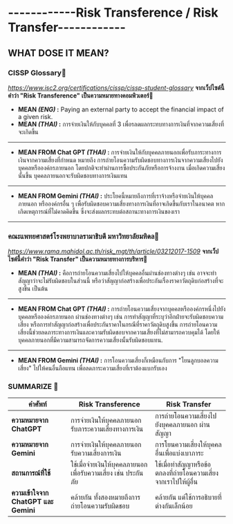# ------------Risk Transference / Risk Transfer------------
## WHAT DOSE IT MEAN?

### CISSP Glossary🌺
*https://www.isc2.org/certifications/cissp/cissp-student-glossary*
**จากเว็ปไซต์นี้คำว่า "Risk Transference" เป็นความหมายทางคอมพิวเตอร์**🎐

- **MEAN *(ENG)* :** Paying an external party to accept the financial impact of a given risk.<br>
- **MEAN *(THAI)* :** การจ่ายเงินให้กับบุคคลที่ 3 เพื่อรลดผลกระทบทางการเงินที่จากความเสี่ยงที่จะเกิดขึ้น

-----------------------------------------------------------------------------------------------------------
- **MEAN FROM Chat GPT *(THAI)* :** การจ่ายเงินให้กับบุคคลภายนอกเพื่อรับภาระทางการเงินจากความเสี่ยงที่กำหนด หมายถึง การถ่ายโอนความรับผิดชอบทางการเงินจากความเสี่ยงไปยังบุคคลหรือองค์กรภายนอก โดยปกติจะทำผ่านการซื้อประกันภัยหรือการจ้างงาน เมื่อเกิดความเสี่ยงนั้นขึ้น บุคคลภายนอกจะรับผิดชอบทางการเงินแทน

-----------------------------------------------------------------------------------------------------------
- **MEAN FROM Gemini *(THAI)* :** ประโยคนี้หมายถึงการที่เราจ้างหรือจ่ายเงินให้บุคคลภายนอก หรือองค์กรอื่น ๆ เพื่อรับผิดชอบความเสี่ยงทางการเงินที่อาจเกิดขึ้นกับเราในอนาคต หากเกิดเหตุการณ์ที่ไม่คาดคิดขึ้น ซึ่งจะส่งผลกระทบต่อสถานะทางการเงินของเรา


*********************************************************************************************************
### คณะแพทยศาสตร์โรงพยาบาลรามาธิบดี มหาวิทยาลัยมหิดล🌷
*https://www.rama.mahidol.ac.th/risk_mgt/th/article/03212017-1509*
**จากเว็ปไซต์นี้คำว่า "Risk Transfer" เป็นความหมายทางการบริหาร**🌈

- **MEAN *(THAI)* :** คือการถ่ายโอนความเสี่ยงไปให้บุคคลอื่นผ่านช่องทางต่างๆ เช่น อาจจะทำสัญญาว่าจะไม่รับผิดชอบในส่วนนี้ หรือว่าสัญญาก่อสร้างเพื่อประกันเรื่องราคาวัตถุดิบก่อสร้างที่จะสูงขึ้น เป็นต้น

-----------------------------------------------------------------------------------------------------------
- **MEAN FROM Chat GPT *(THAI)* :** การถ่ายโอนความเสี่ยงจากบุคคลหรือองค์กรหนึ่งไปยังบุคคลหรือองค์กรภายนอก ผ่านช่องทางต่างๆ เช่น การทำสัญญาที่ระบุว่าอีกฝ่ายจะรับผิดชอบความเสี่ยง หรือการทำสัญญาก่อสร้างเพื่อประกันราคาในกรณีที่ราคาวัตถุดิบสูงขึ้น การถ่ายโอนความเสี่ยงนี้ช่วยลดภาระทางการเงินและความรับผิดชอบจากความเสี่ยงที่ไม่สามารถควบคุมได้ โดยให้บุคคลภายนอกที่มีความสามารถจัดการความเสี่ยงนั้นรับผิดชอบแทน.

-----------------------------------------------------------------------------------------------------------
- **MEAN FROM Gemini *(THAI)* :** การโอนความเสี่ยงก็เหมือนกับการ "โยนลูกบอลความเสี่ยง" ไปให้คนอื่นถือแทน เพื่อลดภาระความเสี่ยงที่เราต้องแบกรับเอง

### SUMMARIZE 🎏
| คำศัพท์               | **Risk Transference**                                      | **Risk Transfer**                                        |
|-----------------------|-----------------------------------------------------------|---------------------------------------------------------|
| **ความหมายจาก ChatGPT** | การจ่ายเงินให้บุคคลภายนอกรับภาระความเสี่ยงทางการเงิน      | การถ่ายโอนความเสี่ยงไปยังบุคคลภายนอก ผ่านสัญญา        |
| **ความหมายจาก Gemini**  | การจ่ายเงินให้บุคคลภายนอกรับความเสี่ยงการเงิน           | การโยนความเสี่ยงให้บุคคลอื่นเพื่อแบ่งเบาภาระ            |
| **สถานการณ์ที่ใช้**        | ใช้เมื่อจ่ายเงินให้บุคคลภายนอกเพื่อรับความเสี่ยง เช่น ประกันภัย | ใช้เมื่อทำสัญญาหรือข้อตกลงที่ถ่ายโอนความเสี่ยงจากเราไปให้ผู้อื่น |
| **ความเข้าใจจาก ChatGPT และ Gemini** | คล้ายกัน ทั้งสองหมายถึงการถ่ายโอนความรับผิดชอบ            | คล้ายกัน แต่ใช้การอธิบายที่ต่างกันเล็กน้อย               |
